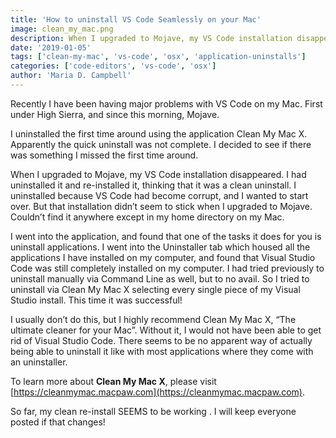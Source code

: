 ```yaml
---
title: 'How to uninstall VS Code Seamlessly on your Mac'
image: clean_my_mac.png
description: When I upgraded to Mojave, my VS Code installation disappeared.
date: '2019-01-05'
tags: ['clean-my-mac', 'vs-code', 'osx', 'application-uninstalls']
categories: ['code-editors', 'vs-code', 'osx']
author: 'Maria D. Campbell'
---
```


Recently I have been having major problems with VS Code on my Mac. First under
High Sierra, and since this morning, Mojave.

I uninstalled the first time around using the application Clean My Mac X.
Apparently the quick uninstall was not complete. I decided to see if there was
something I missed the first time around.

When I upgraded to Mojave, my VS Code installation disappeared. I had
uninstalled it and re-installed it, thinking that it was a clean uninstall. I
uninstalled because VS Code had become corrupt, and I wanted to start over. But
that installation didn’t seem to stick when I upgraded to Mojave. Couldn’t find
it anywhere except in my home directory on my Mac.

I went into the application, and found that one of the tasks it does for you is
uninstall applications. I went into the Uninstaller tab which housed all the
applications I have installed on my computer, and found that Visual Studio Code
was still completely installed on my computer. I had tried previously to
uninstall manually via Command Line as well, but to no avail. So I tried to
uninstall via Clean My Mac X selecting every single piece of my Visual Studio
install. This time it was successful!

I usually don’t do this, but I highly recommend Clean My Mac X, “The ultimate
cleaner for your Mac”. Without it, I would not have been able to get rid of
Visual Studio Code. There seems to be no apparent way of actually being able to
uninstall it like with most applications where they come with an uninstaller.

To learn more about **Clean My Mac X**, please visit
[https://cleanmymac.macpaw.com](https://cleanmymac.macpaw.com).

So far, my clean re-install SEEMS to be working . I will keep everyone posted if
that changes!
